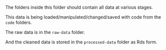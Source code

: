 The folders inside this folder should contain all data at various stages.

This data is being loaded/manipulated/changed/saved with code from the `code` folders.

The raw data is in the `raw-data` folder.

And the cleaned data is stored in the `processed-data` folder as Rds form.
